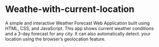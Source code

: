 # Weathe-with-current-location
A simple and interactive Weather Forecast Web Application built using HTML, CSS, and JavaScript. This app shows current weather conditions and a 3-day forecast for any city. It can also automatically detect. your location using the browser’s geolocation feature.
